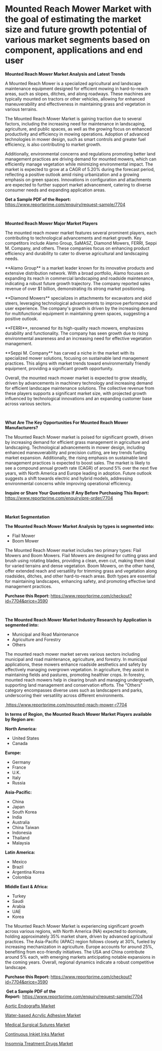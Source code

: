 <p><h1>Mounted Reach Mower Market with the goal of estimating the market size and future growth potential of various market segments based on component, applications and end user</h1></p><p><strong>Mounted Reach Mower Market Analysis and Latest Trends</strong></p>
<p><p>A Mounted Reach Mower is a specialized agricultural and landscape maintenance equipment designed for efficient mowing in hard-to-reach areas, such as slopes, ditches, and along roadways. These machines are typically mounted on tractors or other vehicles, allowing for enhanced maneuverability and effectiveness in maintaining grass and vegetation in various terrains.</p><p>The Mounted Reach Mower Market is gaining traction due to several factors, including the increasing need for maintenance in landscaping, agriculture, and public spaces, as well as the growing focus on enhanced productivity and efficiency in mowing operations. Adoption of advanced technologies in mower design, such as smart controls and greater fuel efficiency, is also contributing to market growth.</p><p>Additionally, environmental concerns and regulations promoting better land management practices are driving demand for mounted mowers, which can efficiently manage vegetation while minimizing environmental impact. The market is expected to grow at a CAGR of 5.20% during the forecast period, reflecting a positive outlook amid rising urbanization and a growing emphasis on green spaces. Innovations in configuration and attachments are expected to further support market advancement, catering to diverse consumer needs and expanding application areas.</p></p>
<p><strong>Get a Sample PDF of the Report:&nbsp;</strong> <a href="https://www.reportprime.com/enquiry/request-sample/7704?utm_campaign=1159&utm_medium=2&utm_source=Github&utm_content=ia&utm_term=02102024&utm_id=mounted-reach-mower">https://www.reportprime.com/enquiry/request-sample/7704</a></p>
<p>&nbsp;</p>
<p><strong>Mounted Reach Mower Major Market Players</strong></p>
<p><p>The mounted reach mower market features several prominent players, each contributing to technological advancements and market growth. Key competitors include Alamo Group, SaMASZ, Diamond Mowers, FERRI, Seppi M. Company, and others. These companies focus on enhancing product efficiency and durability to cater to diverse agricultural and landscaping needs.</p><p>**Alamo Group** is a market leader known for its innovative products and extensive distribution network. With a broad portfolio, Alamo focuses on expanding its reach in commercial landscaping and roadside maintenance, indicating a robust future growth trajectory. The company reported sales revenue of over $1 billion, demonstrating its strong market positioning.</p><p>**Diamond Mowers** specializes in attachments for excavators and skid steers, leveraging technological advancements to improve performance and user experience. The company's growth is driven by the increasing demand for multifunctional equipment in maintaining green spaces, suggesting a positive outlook.</p><p>**FERRI**, renowned for its high-quality reach mowers, emphasizes durability and functionality. The company has seen growth due to rising environmental awareness and an increasing need for effective vegetation management. </p><p>**Seppi M. Company** has carved a niche in the market with its specialized mower solutions, focusing on sustainable land management practices. This aligns with market trends toward environmentally friendly equipment, providing a significant growth opportunity.</p><p>Overall, the mounted reach mower market is expected to grow steadily, driven by advancements in machinery technology and increasing demand for efficient landscape maintenance solutions. The collective revenue from these players supports a significant market size, with projected growth influenced by technological innovations and an expanding customer base across various sectors.</p></p>
<p>&nbsp;</p>
<p><strong>What Are The Key Opportunities For Mounted Reach Mower Manufacturers?</strong></p>
<p><p>The Mounted Reach Mower market is poised for significant growth, driven by increasing demand for efficient grass management in agriculture and landscaping. Technological advancements in mower design, including enhanced maneuverability and precision cutting, are key trends fueling market expansion. Additionally, the rising emphasis on sustainable land management practices is expected to boost sales. The market is likely to see a compound annual growth rate (CAGR) of around 5% over the next five years, with North America and Europe leading in adoption. Future outlook suggests a shift towards electric and hybrid models, addressing environmental concerns while improving operational efficiency.</p></p>
<p><strong>Inquire or Share Your Questions If Any Before Purchasing This Report:</strong> <a href="https://www.reportprime.com/enquiry/pre-order/7704?utm_campaign=1159&utm_medium=2&utm_source=Github&utm_content=ia&utm_term=02102024&utm_id=mounted-reach-mower">https://www.reportprime.com/enquiry/pre-order/7704</a></p>
<p>&nbsp;</p>
<p><strong>Market Segmentation</strong></p>
<p><strong>The Mounted Reach Mower Market Analysis by types is segmented into:</strong></p>
<p><ul><li>Flail Mower</li><li>Boom Mower</li></ul></p>
<p><p>The Mounted Reach Mower market includes two primary types: Flail Mowers and Boom Mowers. Flail Mowers are designed for cutting grass and brush using rotating blades, providing a clean, even cut, making them ideal for varied terrains and dense vegetation. Boom Mowers, on the other hand, offer extended reach and versatility for trimming grass and vegetation along roadsides, ditches, and other hard-to-reach areas. Both types are essential for maintaining landscapes, enhancing safety, and promoting effective land management practices.</p></p>
<p><strong>Purchase this Report:&nbsp;</strong><a href="https://www.reportprime.com/checkout?id=7704&price=3590&utm_campaign=1159&utm_medium=2&utm_source=Github&utm_content=ia&utm_term=02102024&utm_id=mounted-reach-mower">https://www.reportprime.com/checkout?id=7704&price=3590</a></p>
<p>&nbsp;</p>
<p><strong>The Mounted Reach Mower Market Industry Research by Application is segmented into:</strong></p>
<p><ul><li>Municipal and Road Maintenance</li><li>Agriculture and Forestry</li><li>Others</li></ul></p>
<p><p>The mounted reach mower market serves various sectors including municipal and road maintenance, agriculture, and forestry. In municipal applications, these mowers enhance roadside aesthetics and safety by effectively managing overgrown vegetation. In agriculture, they assist in maintaining fields and pastures, promoting healthier crops. In forestry, mounted reach mowers help in clearing brush and managing undergrowth, supporting land management and conservation efforts. The "Others" category encompasses diverse uses such as landscapers and parks, underscoring their versatility across different environments.</p></p>
<p><a href="https://www.reportprime.com/mounted-reach-mower-r7704?utm_campaign=1159&utm_medium=2&utm_source=Github&utm_content=ia&utm_term=02102024&utm_id=mounted-reach-mower">&nbsp;https://www.reportprime.com/mounted-reach-mower-r7704</a></p>
<p><strong>In terms of Region, the Mounted Reach Mower Market Players available by Region are:</strong></p>
<p>
    <p> <strong> North America: </strong>
        <ul>
            <li>United States</li>
            <li>Canada</li>
        </ul>
        </p> 
    <p> <strong> Europe: </strong>
        <ul>
            <li>Germany</li>
            <li>France</li>
            <li>U.K.</li>
            <li>Italy</li>
            <li>Russia</li>
        </ul>
        </p> 
    <p> <strong> Asia-Pacific: </strong>
        <ul>
            <li>China</li>
            <li>Japan</li>
            <li>South Korea</li>
            <li>India</li>
            <li>Australia</li>
            <li>China Taiwan</li>
            <li>Indonesia</li>
            <li>Thailand</li>
            <li>Malaysia</li>
        </ul>
        </p> 
    <p> <strong> Latin America: </strong>
        <ul>
            <li>Mexico</li>
            <li>Brazil</li>
            <li>Argentina Korea</li>
            <li>Colombia</li>
        </ul>
        </p> 
    <p> <strong> Middle East & Africa: </strong>
        <ul>
            <li>Turkey</li>
            <li>Saudi</li>
            <li>Arabia</li>
            <li>UAE</li>
            <li>Korea</li>
        </ul>
    </p>
    </p>
<p><p>The Mounted Reach Mower Market is experiencing significant growth across various regions, with North America (NA) expected to dominate, holding approximately 35% market share, driven by advanced agricultural practices. The Asia-Pacific (APAC) region follows closely at 30%, fueled by increasing mechanization in agriculture. Europe accounts for around 25%, benefiting from eco-friendly initiatives. The USA and China contribute around 5% each, with emerging markets anticipating notable expansions in the coming years. Overall, regional dynamics indicate a robust competitive landscape.</p></p>
<p><strong>Purchase this Report: </strong><a href="https://www.reportprime.com/checkout?id=7704&price=3590&utm_campaign=1159&utm_medium=2&utm_source=Github&utm_content=ia&utm_term=02102024&utm_id=mounted-reach-mower">https://www.reportprime.com/checkout?id=7704&price=3590</a></p>
<p>&nbsp;<strong>Get a Sample PDF of the Report:&nbsp;&nbsp;</strong><a href="https://www.reportprime.com/enquiry/request-sample/7704?utm_campaign=1159&utm_medium=2&utm_source=Github&utm_content=ia&utm_term=02102024&utm_id=mounted-reach-mower">https://www.reportprime.com/enquiry/request-sample/7704</a></p>
<p><strong></strong></p>
<p><p><a href="https://www.linkedin.com/pulse/regional-adaptations-global-aortic-endografts-market-2izye?utm_campaign=1159&utm_medium=2&utm_source=Github&utm_content=ia&utm_term=02102024&utm_id=mounted-reach-mower">Aortic Endografts Market</a></p><p><a href="https://issuu.com/reportprime-2/docs/water-based-acrylic-adhesive-market_39b1259bd8029a?utm_campaign=1159&utm_medium=2&utm_source=Github&utm_content=ia&utm_term=02102024&utm_id=mounted-reach-mower">Water-based Acrylic Adhesive Market</a></p><p><a href="https://www.linkedin.com/pulse/medical-surgical-sutures-market-size-growth-industry-analysis-lvq1e?utm_campaign=1159&utm_medium=2&utm_source=Github&utm_content=ia&utm_term=02102024&utm_id=mounted-reach-mower">Medical Surgical Sutures Market</a></p><p><a href="https://issuu.com/reportprime-2/docs/continuous-inkjet-inks-market-size-_7a0df834c14c62?utm_campaign=1159&utm_medium=2&utm_source=Github&utm_content=ia&utm_term=02102024&utm_id=mounted-reach-mower">Continuous Inkjet Inks Market</a></p><p><a href="https://www.linkedin.com/pulse/what-factors-influence-insomnia-treatment-drugs-market-k7oie?utm_campaign=1159&utm_medium=2&utm_source=Github&utm_content=ia&utm_term=02102024&utm_id=mounted-reach-mower">Insomnia Treatment Drugs Market</a></p></p>